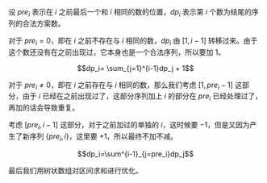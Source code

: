 设 $pre_i$ 表示在 $i$ 之前最后一个和 $i$ 相同的数的位置，$dp_i$ 表示第 $i$ 个数为结尾的序列的合法方案数。

对于 $pre_i = 0$，即在 $i$ 之前不存在与 $i$ 相同的数，$dp_i$ 由 $\left[ 1,i - 1 \right]$ 转移过来。由于这个数还没有在之前出现过，它本身也是一个合法序列，所以要加 $1$。

$$dp_i= \sum_{j=1}^{i-1}dp_j + 1$$

对于 $pre_i \neq 0$，即在 $i$ 之前存在与 $i$ 相同的数，那么我们考虑 $\left[ 1,pre_i - 1 \right]$ 这部分，由于 $i$ 已经在之前出现过了，这部分序列加上 $i$ 的部分在 $pre_i$ 已经处理过了，再加的话会导致重复。

考虑 $\left[ pre_i,i - 1 \right]$ 这部分，对于之前加过的单独的 $i$，这时候要 $-1$，但是又因为产生了新序列 $\left\{ pre_i,i \right\}$，这里要 $+1$，所以最终不加不减。

$$dp_i=\sum^{i-1}_{j=pre_i}dp_j$$

最后我们用树状数组对区间求和进行优化。
